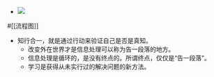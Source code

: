 - ![](https://firebasestorage.googleapis.com/v0/b/firescript-577a2.appspot.com/o/imgs%2Fapp%2Fxinyiheng%2FQCrotVYb9p.png?alt=media&token=01d2004c-62ed-4351-8db4-9c15eda98128)

#[[流程图]]
- 知行合一，就是通过行动来验证自己是否是真知。
    - 改变外在世界才是信息处理可以称为告一段落的地方。
    - 信息处理是循环的，是没有终点的。所谓终点，仅仅是“告一段落”。
    - 学习是获得从未实行过的解决问题的新方法。
